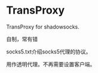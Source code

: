 TransProxy
==========

TransProxy for shadowsocks.

自制，常有错

socks5.txt介绍socks5代理的协议。

用作透明代理。不再需要设置客户端。
